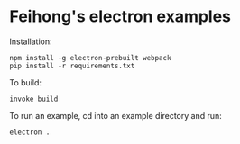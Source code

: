 Feihong's electron examples
===========================

Installation:

```
npm install -g electron-prebuilt webpack
pip install -r requirements.txt
```

To build:

```
invoke build
```

To run an example, cd into an example directory and run:

```
electron .
```
